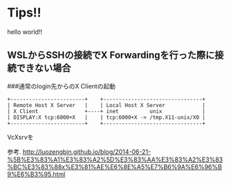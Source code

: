 # Tips!!
hello world!!
## WSLからSSHの接続でX Forwardingを行った際に接続できない場合
###通常のlogin先からのX Clientの起動
```
+------------------------+    +--------------------------------+
| Remote Host X Server   |    | Local Host X Server            |
| X Client               +----+ inet          unix             |
| DISPLAY:X tcp:6000+X   |    | tcp:6000+X -> /tmp.X11-unix/X0 |
+------------------------+    +--------------------------------+
```
VcXsrvを

参考.
http://luozengbin.github.io/blog/2014-06-21-%5B%E3%83%A1%E3%83%A2%5D%E3%83%AA%E3%83%A2%E3%83%BC%E3%83%88x%E3%81%AE%E6%8E%A5%E7%B6%9A%E6%96%B9%E6%B3%95.html

